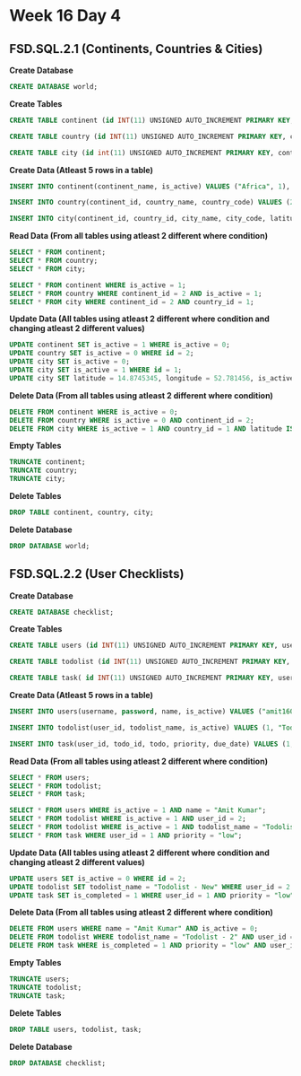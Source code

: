 # Week 16 Day 4

## FSD.SQL.2.1 (Continents, Countries & Cities)

**Create Database**

```sql
CREATE DATABASE world;
```

**Create Tables**

```sql
CREATE TABLE continent (id INT(11) UNSIGNED AUTO_INCREMENT PRIMARY KEY, continent_name VARCHAR(255) NOT NULL, is_active TINYINT(1) UNSIGNED DEFAULT 1 NOT NULL, created_on DATETIME DEFAULT CURRENT_TIMESTAMP, updated_on DATETIME DEFAULT CURRENT_TIMESTAMP ON UPDATE CURRENT_TIMESTAMP);

CREATE TABLE country (id INT(11) UNSIGNED AUTO_INCREMENT PRIMARY KEY, continent_id INT(11) UNSIGNED NOT NULL, country_name VARCHAR(255) NOT NULL, country_code CHAR(2) NOT NULL, is_active TINYINT(1) UNSIGNED DEFAULT 1 NOT NULL, created_on DATETIME DEFAULT CURRENT_TIMESTAMP, updated_on DATETIME DEFAULT CURRENT_TIMESTAMP ON UPDATE CURRENT_TIMESTAMP);

CREATE TABLE city (id int(11) UNSIGNED AUTO_INCREMENT PRIMARY KEY, continent_id INT(11) UNSIGNED NOT NULL, country_id INT(11) UNSIGNED NOT NULL, city_name VARCHAR(255) NOT NULL, city_code CHAR(3) NOT NULL, latitude VARCHAR(25), longitude VARCHAR(25), is_active TINYINT(1) UNSIGNED NOT NULL DEFAULT 1, created_on DATETIME DEFAULT CURRENT_TIMESTAMP, updated_on DATETIME DEFAULT CURRENT_TIMESTAMP ON UPDATE CURRENT_TIMESTAMP);

```

**Create Data (Atleast 5 rows in a table)**

```sql
INSERT INTO continent(continent_name, is_active) VALUES ("Africa", 1), ("Asia", 1), ("Australia", 0), ("Europe", 1), ("North America", 0), ("South America", 1);

INSERT INTO country(continent_id, country_name, country_code) VALUES (2, "India", "IN"), (2, "Sri Lanka", "LK"), (3, "Australia", "AU"), (5, "Canada", "CA"), (4, "Spain", "SP"), (1, "Egypt", "EG"), (6, "Brazil", "BR"), (5, "Mexico", "MX"), (4, "France", "FR");

INSERT INTO city(continent_id, country_id, city_name, city_code, latitude, longitude) VALUES (2, 1, "Patna", "PAT", "25.478416", "87.245914"), (2, 1, "Mumbai", "MUM", NULL, NULL), (2, 1, "New Delhi", "DEL", NULL, NULL), (4, 5, "Madrid", "MDR", NULL, NULL);

```

**Read Data (From all tables using atleast 2 different where condition)**

```sql
SELECT * FROM continent;
SELECT * FROM country;
SELECT * FROM city;

SELECT * FROM continent WHERE is_active = 1;
SELECT * FROM country WHERE continent_id = 2 AND is_active = 1;
SELECT * FROM city WHERE continent_id = 2 AND country_id = 1;

```

**Update Data (All tables using atleast 2 different where condition and changing atleast 2 different values)**

```sql
UPDATE continent SET is_active = 1 WHERE is_active = 0;
UPDATE country SET is_active = 0 WHERE id = 2;
UPDATE city SET is_active = 0;
UPDATE city SET is_active = 1 WHERE id = 1;
UPDATE city SET latitude = 14.8745345, longitude = 52.781456, is_active = 1 WHERE is_active = 0 and continent_id = 2;
```

**Delete Data (From all tables using atleast 2 different where condition)**

```sql
DELETE FROM continent WHERE is_active = 0;
DELETE FROM country WHERE is_active = 0 AND continent_id = 2;
DELETE FROM city WHERE is_active = 1 AND country_id = 1 AND latitude IS NULL AND longitude IS NULL;
```

**Empty Tables**

```sql
TRUNCATE continent;
TRUNCATE country;
TRUNCATE city;
```

**Delete Tables**

```sql
DROP TABLE continent, country, city;
```

**Delete Database**

```sql
DROP DATABASE world;
```

## FSD.SQL.2.2 (User Checklists)

**Create Database**

```sql
CREATE DATABASE checklist;
```

**Create Tables**

```sql
CREATE TABLE users (id INT(11) UNSIGNED AUTO_INCREMENT PRIMARY KEY, username VARCHAR(255) NOT NULL UNIQUE, password VARCHAR(255) NOT NULL, name VARCHAR(255) NOT NULL, is_active TINYINT(1) UNSIGNED DEFAULT 1 NOT NULL, created_on DATETIME DEFAULT CURRENT_TIMESTAMP, updated_on DATETIME DEFAULT CURRENT_TIMESTAMP ON UPDATE CURRENT_TIMESTAMP);

CREATE TABLE todolist (id INT(11) UNSIGNED AUTO_INCREMENT PRIMARY KEY, user_id INT(11) UNSIGNED NOT NULL, todolist_name VARCHAR(255) NOT NULL, is_active TINYINT(1) UNSIGNED DEFAULT 1 NOT NULL, created_on DATETIME DEFAULT CURRENT_TIMESTAMP, updated_on DATETIME DEFAULT CURRENT_TIMESTAMP ON UPDATE CURRENT_TIMESTAMP);

CREATE TABLE task( id INT(11) UNSIGNED AUTO_INCREMENT PRIMARY KEY, user_id INT(11) UNSIGNED NOT NULL, todo_id INT(11) UNSIGNED NOT NULL, todo VARCHAR(255) NOT NULL, priority ENUM('high', 'medium', 'low') NOT NULL, due_date DATE NOT NULL, is_completed TINYINT(1) UNSIGNED NOT NULL DEFAULT 0, is_active TINYINT(1) UNSIGNED NOT NULL DEFAULT 1, created_on DATETIME DEFAULT CURRENT_TIMESTAMP, updated_on DATETIME DEFAULT CURRENT_TIMESTAMP ON UPDATE CURRENT_TIMESTAMP);

```

**Create Data (Atleast 5 rows in a table)**

```sql
INSERT INTO users(username, password, name, is_active) VALUES ("amit1607", "1234567", "Amit Kumar", 1), ("amit_kr", "1234567", "Amit Kumar", 1), ("mihirdas12", "1234567", "Mihir Das", 0), ("krishna785", "1234567", "Krishna Sharma", 1), ("rahul55", "1234567", "Rahul Sharma", 0);

INSERT INTO todolist(user_id, todolist_name, is_active) VALUES (1, "Todolist - 1", 1), (1, "Todolist - 2", 1), (2, "Todolist - 1", 1), (4, "Todolist - 1", 0), (2, "Todolist - 2", 0);

INSERT INTO task(user_id, todo_id, todo, priority, due_date) VALUES (1, 1, "Lorem ipsum dolor sit amet", "low", "2020-01-22"), (1, 1, "Duis aute irure dolor", "high", "2019-12-26"), (4, 2, "Sed ut perspiciatis", "high", "2020-02-10"), (2, 3, "Lorem ipsum dolor sit", "medium", "2019-04-02"), (4, 4, "Duis aute irure", "low", "2019,11-03");
```

**Read Data (From all tables using atleast 2 different where condition)**

```sql
SELECT * FROM users;
SELECT * FROM todolist;
SELECT * FROM task;

SELECT * FROM users WHERE is_active = 1 AND name = "Amit Kumar";
SELECT * FROM todolist WHERE is_active = 1 AND user_id = 2;
SELECT * FROM todolist WHERE is_active = 1 AND todolist_name = "Todolist - 1";
SELECT * FROM task WHERE user_id = 1 AND priority = "low";
```

**Update Data (All tables using atleast 2 different where condition and changing atleast 2 different values)**

```sql
UPDATE users SET is_active = 0 WHERE id = 2;
UPDATE todolist SET todolist_name = "Todolist - New" WHERE user_id = 2 AND is_active = 1;
UPDATE task SET is_completed = 1 WHERE user_id = 1 AND priority = "low";
```

**Delete Data (From all tables using atleast 2 different where condition)**

```sql
DELETE FROM users WHERE name = "Amit Kumar" AND is_active = 0;
DELETE FROM todolist WHERE todolist_name = "Todolist - 2" AND user_id = 2;
DELETE FROM task WHERE is_completed = 1 AND priority = "low" AND user_id  = 1;
```

**Empty Tables**

```sql
TRUNCATE users;
TRUNCATE todolist;
TRUNCATE task;
```

**Delete Tables**

```sql
DROP TABLE users, todolist, task;
```

**Delete Database**

```sql
DROP DATABASE checklist;
```

